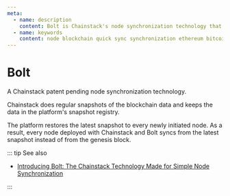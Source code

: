 ```yaml
---
meta:
  - name: description
    content: Bolt is Chainstack's node synchronization technology that allows you to deploy blockchain nodes and networks in minutes instead of hours, days, or months.
  - name: keywords
    content: node blockchain quick sync synchronization ethereum bitcoin
---
```


# Bolt

A Chainstack patent pending node synchronization technology.

Chainstack does regular snapshots of the blockchain data and keeps the data in the platform's snapshot registry.

The platform restores the latest snapshot to every newly initiated node. As a result, every node deployed with Chainstack and Bolt syncs from the latest snapshot instead of from the genesis block.

::: tip See also

* <a href="https://chainstack.com/introducing-bolt-the-chainstack-technology-made-for-simple-node-synchronization/" target="_blank">Introducing Bolt: The Chainstack Technology Made for Simple Node Synchronization</a>

:::
